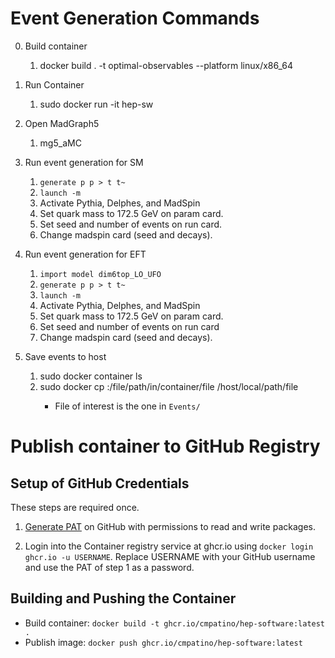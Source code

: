 # Event Generation Commands

0. Build container
    1. docker build . -t optimal-observables --platform linux/x86_64

1. Run Container
    1. sudo docker run -it hep-sw

2. Open MadGraph5
    1. mg5_aMC

3. Run event generation for SM
    1. `generate p p > t t~`
    2. `launch -m`
    3. Activate Pythia, Delphes, and MadSpin
    4. Set quark mass to 172.5 GeV on param card.
    5. Set seed and number of events on run card.
    6. Change madspin card (seed and decays).

3. Run event generation for EFT
    1. `import model dim6top_LO_UFO`
    2. `generate p p > t t~`
    3. `launch -m`
    4. Activate Pythia, Delphes, and MadSpin
    5. Set quark mass to 172.5 GeV on param card.
    6. Set seed and number of events on run card
    7. Change madspin card (seed and decays).

4. Save events to host
    1. sudo docker container ls
    2. sudo docker cp <containerId>:/file/path/in/container/file /host/local/path/file
        + File of interest is the one in `Events/`

# Publish container to GitHub Registry

## Setup of GitHub Credentials

These steps are required once.

1. [Generate PAT](https://docs.github.com/en/github/authenticating-to-github/keeping-your-account-and-data-secure/creating-a-personal-access-token) on GitHub with permissions to read and write packages.

2. Login into the Container registry service at ghcr.io using `docker login ghcr.io -u USERNAME`. Replace USERNAME with your GitHub username and use the PAT of step 1 as a password.

## Building and Pushing the Container

+ Build container: `docker build -t ghcr.io/cmpatino/hep-software:latest .`
+ Publish image: `docker push ghcr.io/cmpatino/hep-software:latest`